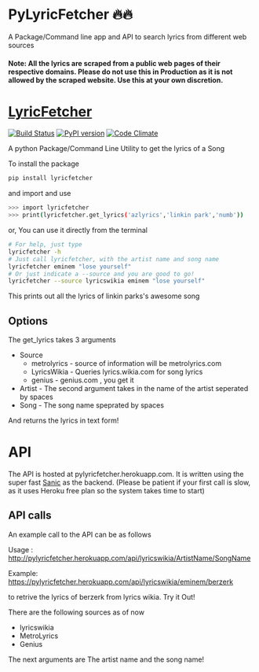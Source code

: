 # PyLyricFetcher 🔥🔥

A Package/Command line app and API to search lyrics from different web sources

#### Note: All the lyrics are scraped from a public web pages of their respective domains. Please do not use this in Production as it is not allowed by the scraped website. Use this at your own discretion.

# [LyricFetcher](https://github.com/BharatKalluri/lyricfetcher/tree/master/lyricfetcher)

[![Build Status](https://travis-ci.org/BharatKalluri/lyricfetcher.svg?branch=master)](https://travis-ci.org/BharatKalluri/lyricfetcher)
[![PyPI version](https://badge.fury.io/py/lyricfetcher.svg)](https://badge.fury.io/py/lyricfetcher)
[![Code Climate](https://codeclimate.com/github/BharatKalluri/lyricfetcher/badges/gpa.svg)](https://codeclimate.com/github/BharatKalluri/lyricfetcher)

A python Package/Command Line Utility to get the lyrics of a Song

To install the package

```bash
pip install lyricfetcher
```

and import and use

```bash
>>> import lyricfetcher
>>> print(lyricfetcher.get_lyrics('azlyrics','linkin park','numb'))
```

or, You can use it directly from the terminal

```bash
# For help, just type
lyricfetcher -h
# Just call lyricfetcher, with the artist name and song name
lyricfetcher eminem "lose yourself" 
# Or just indicate a --source and you are good to go!
lyricfetcher --source lyricswikia eminem "lose yourself"
```

This prints out all the lyrics of linkin parks's awesome song

## Options
The get_lyrics takes 3 arguments
+ Source
  + metrolyrics - source of information will be metrolyrics.com
  + LyricsWikia - Queries lyrics.wikia.com for song lyrics
  + genius - genius.com , you get it
+ Artist - The second argument takes in the name of the artist seperated by spaces
+ Song - The song name speprated by spaces

And returns the lyrics in text form!


# API
The API is hosted at pylyricfetcher.herokuapp.com. It is written using the super fast
[Sanic](https://github.com/channelcat/sanic) as the backend. (Please be patient if your
first call is slow, as it uses Heroku free plan so the system takes time to start)

## API calls
An example call to the API can be as follows

Usage : http://pylyricfetcher.herokuapp.com/api/lyricswikia/ArtistName/SongName

Example: https://pylyricfetcher.herokuapp.com/api/lyricswikia/eminem/berzerk

to retrive the lyrics of berzerk from lyrics wikia. Try it Out!

There are the following sources as of now
+ lyricswikia
+ MetroLyrics
+ Genius

The next arguments are The artist name and the song name!
